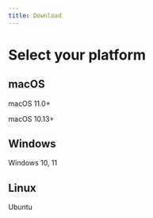 ```yaml
---
title: Download
---
```


# Select your platform

## macOS

<VPButton :href="assets.macM1" theme="brand" text="Download for Apple Silicon" />

macOS 11.0+

<VPButton :href="assets.mac" theme="brand" text="Download for Intel" />

macOS 10.13+

## Windows

<VPButton :href="assets.win" theme="brand" text="Download for Windows" />

Windows 10, 11

## Linux

<VPButton :href="assets.linux" theme="brand" text="Download for Linux" />

Ubuntu

<script setup lang="ts">
import VPButton from 'vitepress/client/theme-default/components/VPButton.vue'
import assets from '../.vitepress/_data/assets.json'
</script>
